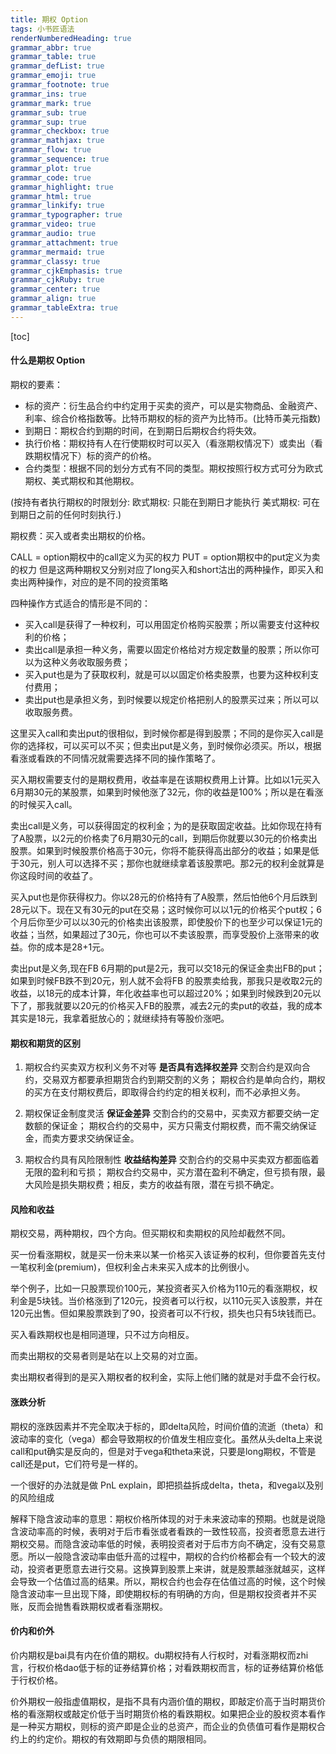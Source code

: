 ```yaml
---
title: 期权 Option
tags: 小书匠语法
renderNumberedHeading: true
grammar_abbr: true
grammar_table: true
grammar_defList: true
grammar_emoji: true
grammar_footnote: true
grammar_ins: true
grammar_mark: true
grammar_sub: true
grammar_sup: true
grammar_checkbox: true
grammar_mathjax: true
grammar_flow: true
grammar_sequence: true
grammar_plot: true
grammar_code: true
grammar_highlight: true
grammar_html: true
grammar_linkify: true
grammar_typographer: true
grammar_video: true
grammar_audio: true
grammar_attachment: true
grammar_mermaid: true
grammar_classy: true
grammar_cjkEmphasis: true
grammar_cjkRuby: true
grammar_center: true
grammar_align: true
grammar_tableExtra: true
---
```


[toc]

#### 什么是期权 Option

期权的要素：
- 标的资产：衍生品合约中约定用于买卖的资产，可以是实物商品、金融资产、利率、综合价格指数等。比特币期权的标的资产为比特币。(比特币美元指数)
- 到期日：期权合约到期的时间，在到期日后期权合约将失效。
- 执行价格：期权持有人在行使期权时可以买入（看涨期权情况下）或卖出（看跌期权情况下）标的资产的价格。
- 合约类型：根据不同的划分方式有不同的类型。期权按照行权方式可分为欧式期权、美式期权和其他期权。

(按持有者执行期权的时限划分:
欧式期权: 只能在到期日才能执行
美式期权: 可在到期日之前的任何时刻执行.)

期权费：买入或者卖出期权的价格。

CALL = option期权中的call定义为买的权力
PUT = option期权中的put定义为卖的权力
但是这两种期权又分别对应了long买入和short沽出的两种操作，即买入和卖出两种操作，对应的是不同的投资策略

四种操作方式适合的情形是不同的：
- 买入call是获得了一种权利，可以用固定价格购买股票；所以需要支付这种权利的价格；
- 卖出call是承担一种义务，需要以固定价格给对方规定数量的股票；所以你可以为这种义务收取服务费；
- 买入put也是为了获取权利，就是可以以固定价格卖股票，也要为这种权利支付费用；
- 卖出put也是承担义务，到时候要以规定价格把别人的股票买过来；所以可以收取服务费。

这里买入call和卖出put的很相似，到时候你都是得到股票；不同的是你买入call是你的选择权，可以买可以不买；但卖出put是义务，到时候你必须买。所以，根据看涨或看跌的不同情况就需要选择不同的操作策略了。

买入期权需要支付的是期权费用，收益率是在该期权费用上计算。比如以1元买入6月期30元的某股票，如果到时候他涨了32元，你的收益是100%；所以是在看涨的时候买入call。

卖出call是义务，可以获得固定的权利金；为的是获取固定收益。比如你现在持有了A股票，以2元的价格卖了6月期30元的call，到期后你就要以30元的价格卖出股票。如果到时候股票价格高于30元，你将不能获得高出部分的收益；如果是低于30元，别人可以选择不买；那你也就继续拿着该股票吧。那2元的权利金就算是你这段时间的收益了。

买入put也是你获得权力。你以28元的价格持有了A股票，然后怕他6个月后跌到28元以下。现在又有30元的put在交易；这时候你可以以1元的价格买个put权；6个月后你至少可以以30元的价格卖出该股票，即使股价下的也至少可以保证1元的收益；当然，如果超过了30元，你也可以不卖该股票，而享受股价上涨带来的收益。你的成本是28+1元。

卖出put是义务,现在FB 6月期的put是2元，我可以交18元的保证金卖出FB的put；如果到时候FB跌不到20元，别人就不会将FB 的股票卖给我，那我只是收取2元的收益，以18元的成本计算，年化收益率也可以超过20%；如果到时候跌到20元以下了，那我就要以20元的价格买入FB的股票，减去2元的卖put的收益，我的成本其实是18元，我拿着挺放心的；就继续持有等股价涨吧。

#### 期权和期货的区别

1. 期权合约买卖双方权利义务不对等 **是否具有选择权差异**
交割合约是双向合约，交易双方都要承担期货合约到期交割的义务；
期权合约是单向合约，期权的买方在支付期权费后，即取得合约约定的相关权利，而不必承担义务。

2. 期权保证金制度灵活 **保证金差异**
交割合约的交易中，买卖双方都要交纳一定数额的保证金；
期权合约的交易中，买方只需支付期权费，而不需交纳保证金，而卖方要求交纳保证金。

3. 期权合约具有风险限制性 **收益结构差异**
交割合约的交易中买卖双方都面临着无限的盈利和亏损；
期权合约交易中，买方潜在盈利不确定，但亏损有限，最大风险是损失期权费；相反，卖方的收益有限，潜在亏损不确定。

#### 风险和收益

期权交易，两种期权，四个方向。但买期权和卖期权的风险却截然不同。

买一份看涨期权，就是买一份未来以某一价格买入该证券的权利，但你要首先支付一笔权利金(premium)，但权利金占未来买入成本的比例很小。

举个例子，比如一只股票现价100元，某投资者买入价格为110元的看涨期权，权利金是5块钱。当价格涨到了120元，投资者可以行权，以110元买入该股票，并在120元出售。但如果股票跌到了90，投资者可以不行权，损失也只有5块钱而已。

买入看跌期权也是相同道理，只不过方向相反。

而卖出期权的交易者则是站在以上交易的对立面。

卖出期权者得到的是买入期权者的权利金，实际上他们赌的就是对手盘不会行权。

#### 涨跌分析

期权的涨跌因素并不完全取决于标的，即delta风险，时间价值的流逝（theta）和波动率的变化（vega）都会导致期权的价值发生相应变化。虽然从头delta上来说call和put确实是反向的，但是对于vega和theta来说，只要是long期权，不管是call还是put，它们符号是一样的。

一个很好的办法就是做 PnL explain，即把损益拆成delta，theta，和vega以及别的风险组成

解释下隐含波动率的意思：期权价格所体现的对于未来波动率的预期。也就是说隐含波动率高的时候，表明对于后市看张或者看跌的一致性较高，投资者愿意去进行期权交易。而隐含波动率低的时候，表明投资者对于后市方向不确定，没有交易意愿。所以一般隐含波动率由低升高的过程中，期权的合约价格都会有一个较大的波动，投资者更愿意去进行交易。这换算到股票上来讲，就是股票越涨就越买，这样会导致一个估值过高的结果。所以，期权合约也会存在估值过高的时候，这个时候隐含波动率一旦出现下降，即使期权标的有明确的方向，但是期权投资者并不买账，反而会抛售看跌期权或者看涨期权。

#### 价内和价外

价内期权是bai具有内在价值的期权。du期权持有人行权时，对看涨期权而zhi言，行权价格dao低于标的证券结算价格；对看跌期权而言，标的证券结算价格低于行权价格。

价外期权一般指虚值期权，是指不具有内涵价值的期权，即敲定价高于当时期货价格的看涨期权或敲定价低于当时期货价格的看跌期权。如果把企业的股权资本看作是一种买方期权，则标的资产即是企业的总资产，而企业的负债值可看作是期权合约上的约定价。期权的有效期即与负债的期限相同。